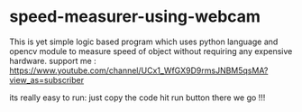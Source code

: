 # speed-measurer-using-webcam
This is yet simple logic based program which uses python language and opencv module to measure speed of object without requiring any expensive hardware.
support me : https://www.youtube.com/channel/UCx1_WfGX9D9rmsJNBM5qsMA?view_as=subscriber

its really easy to run:
just copy  the code hit run button there we go !!!
